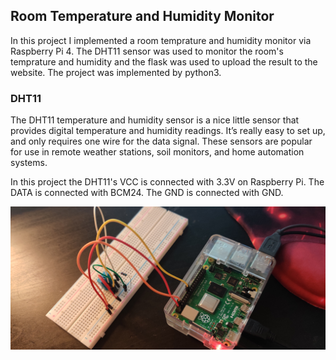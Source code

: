 
## Room Temperature and Humidity Monitor

In this project I implemented a room temprature and humidity monitor via Raspberry Pi 4. The DHT11 sensor was used to monitor the room's temprature and humidity and the flask was used to upload the result to the website. The project was implemented by python3.


### DHT11 
The DHT11 temperature and humidity sensor is a nice little sensor that provides digital temperature and humidity readings. It’s really easy to set up, and only requires one wire for the data signal. These sensors are popular for use in remote weather stations, soil monitors, and home automation systems.

In this project the DHT11's VCC is connected with 3.3V on Raspberry Pi. The DATA is connected with BCM24. The GND is connected with GND.

![alt text](https://github.com/wastelander47/629IoT/blob/main/lab10/lab10-circuit.jpg)
